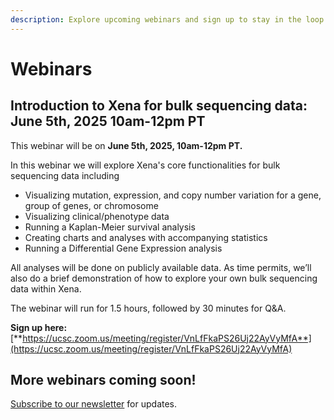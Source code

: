 ```yaml
---
description: Explore upcoming webinars and sign up to stay in the loop on new dates.
---
```


# Webinars

## Introduction to Xena for bulk sequencing data: June 5th, 2025 10am-12pm PT

This webinar will be on **June 5th, 2025, 10am-12pm PT.**

In this webinar we will explore Xena's core functionalities for bulk sequencing data including&#x20;

* Visualizing mutation, expression, and copy number variation for a gene, group of genes, or chromosome
* Visualizing clinical/phenotype data
* Running a Kaplan-Meier survival analysis
* Creating charts and analyses with accompanying statistics
* Running a Differential Gene Expression analysis

All analyses will be done on publicly available data. As time permits, we’ll also do a brief demonstration of how to explore your own bulk sequencing data within Xena.

The webinar will run for 1.5 hours, followed by 30 minutes for Q\&A.

**Sign up here:** [**https://ucsc.zoom.us/meeting/register/VnLfFkaPS26Uj22AyVyMfA**](https://ucsc.zoom.us/meeting/register/VnLfFkaPS26Uj22AyVyMfA)

## More webinars coming soon!

[Subscribe to our newsletter](https://xena.ucsc.edu/#whatsnew) for updates.

